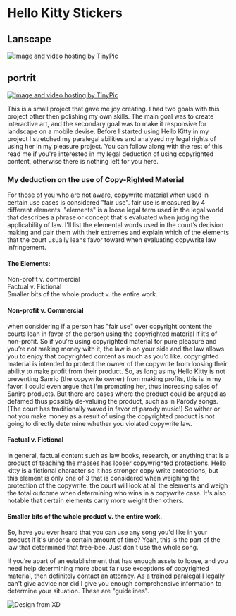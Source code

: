  
<h1> Hello Kitty Stickers </h1>

<h2> Lanscape </h2>
<a href="http://tinypic.com?ref=117v53d" target="_blank"><img src="http://i63.tinypic.com/117v53d.jpg" border="0" alt="Image and video hosting by TinyPic"></a>

<h2> portrit </h2>

<a href="http://tinypic.com?ref=10oirmq" target="_blank"><img src="http://i66.tinypic.com/10oirmq.png" border="0" alt="Image and video hosting by TinyPic"></a>


This is a small project that gave me joy creating. I had two goals with this project other then polishing my own skills. 
The main goal was to create interactive art, and the secondary goal was to make it responsive for landscape on a mobile devise. 
Before I started using Hello Kitty in my project I stretched my paralegal abilities and analyzed my legal rights of using her in my pleasure project. You can follow along with the rest of this read me if you're interested in my legal deduction of using copyrighted content, otherwise there is nothing left for you here. <p>

<h3> My deduction on the use of Copy-Righted Material </h3>
For those of you who are not aware, copywrite material when used in certain use cases is considered "fair use". fair use is measured 
by 4 different elements. "elements" is a loose legal term used in the legal world that describes a phrase or concept 
that's evaluated when judging the applicability of law. 
I'll list the elemental words used in the court’s decision making and pair them with their extremes and explain which of the elements that the court usually 
leans favor toward when evaluating copywrite law infringement.
<p>

<h4>The Elements: <br> </h4>
Non-profit v. commercial <br>
Factual v. Fictional <br>
Smaller bits of the whole product v. the entire work. 

<p>

<h4>Non-profit v. Commercial <br> </h4>
when considering if a person has "fair use" over copyright content the courts lean in favor of the person using the copyrighted material if it’s of non-profit. So if you’re using copyrighted material for pure pleasure and you’re not making money with it, the law is on your side and the law allows you to enjoy that copyrighted content as much as you’d like. copyrighted material is intended to protect the owner of the copywrite from loosing their ability to make profit from their product. So, as long as my Hello Kitty is not preventing Sanrio (the copywrite owner) from making profits, this is in my favor. I could even argue that I'm promoting her, thus increasing sales 
of Saniro products. But there are cases where the product could be argued as defamed thus possibly de-valuing the product, such as in Parody songs. (The court has traditionally waved in favor of parody music!) So wither or not you make money as a result of using the copyrighted product is not going to directly determine whether you violated 
copywrite law.  

<h4>Factual v. Fictional<br> </h4>
In general, factual content such as law books, research, or anything that is a product of teaching the masses has looser copywrighted protections.
Hello kitty is a fictional character so it has stronger copy write protections, but this element is only one of 3 that is considered when weighing the protection of the copywrite. 
the court will look at all the elements and weigh the total outcome when determining who wins in a copywrite case. It's also notable that certain elements carry more weight then others.  

<h4>Smaller bits of the whole product v. the entire work. <br> </h4>
So, have you ever heard that you can use any song you'd like in your product if it's under a certain amount of time? Yeah, this is the part of the law that determined that free-bee. 
Just don't use the whole song. 

If you’re apart of an establishment that has enough assets to loose, and you need help determining more about fair use exceptions of copyrighted material, then definitely contact an attorney.  As a trained paralegal I legally can't give advice nor did I give you enough comprehensive information to determine your situation. These are "guidelines".


<img src="http://i67.tinypic.com/23mmoef.jpg" border="0" alt="Design from XD"></a>



